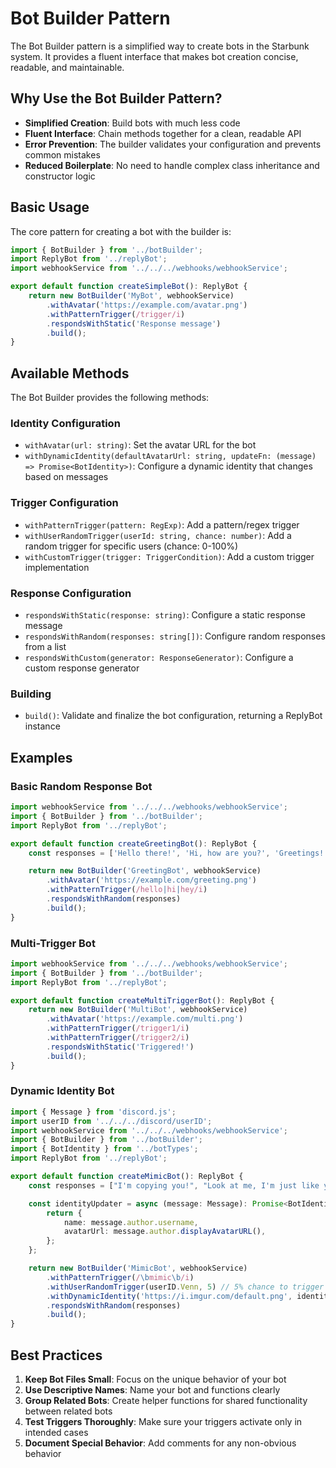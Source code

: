 # Bot Builder Pattern

The Bot Builder pattern is a simplified way to create bots in the Starbunk system. It provides a fluent interface that makes bot creation concise, readable, and maintainable.

## Why Use the Bot Builder Pattern?

- **Simplified Creation**: Build bots with much less code
- **Fluent Interface**: Chain methods together for a clean, readable API
- **Error Prevention**: The builder validates your configuration and prevents common mistakes
- **Reduced Boilerplate**: No need to handle complex class inheritance and constructor logic

## Basic Usage

The core pattern for creating a bot with the builder is:

```typescript
import { BotBuilder } from '../botBuilder';
import ReplyBot from '../replyBot';
import webhookService from '../../../webhooks/webhookService';

export default function createSimpleBot(): ReplyBot {
	return new BotBuilder('MyBot', webhookService)
		.withAvatar('https://example.com/avatar.png')
		.withPatternTrigger(/trigger/i)
		.respondsWithStatic('Response message')
		.build();
}
```

## Available Methods

The Bot Builder provides the following methods:

### Identity Configuration

- `withAvatar(url: string)`: Set the avatar URL for the bot
- `withDynamicIdentity(defaultAvatarUrl: string, updateFn: (message) => Promise<BotIdentity>)`: Configure a dynamic identity that changes based on messages

### Trigger Configuration

- `withPatternTrigger(pattern: RegExp)`: Add a pattern/regex trigger
- `withUserRandomTrigger(userId: string, chance: number)`: Add a random trigger for specific users (chance: 0-100%)
- `withCustomTrigger(trigger: TriggerCondition)`: Add a custom trigger implementation

### Response Configuration

- `respondsWithStatic(response: string)`: Configure a static response message
- `respondsWithRandom(responses: string[])`: Configure random responses from a list
- `respondsWithCustom(generator: ResponseGenerator)`: Configure a custom response generator

### Building

- `build()`: Validate and finalize the bot configuration, returning a ReplyBot instance

## Examples

### Basic Random Response Bot

```typescript
import webhookService from '../../../webhooks/webhookService';
import { BotBuilder } from '../botBuilder';
import ReplyBot from '../replyBot';

export default function createGreetingBot(): ReplyBot {
	const responses = ['Hello there!', 'Hi, how are you?', 'Greetings!', "Hey, what's up?", 'Good to see you!'];

	return new BotBuilder('GreetingBot', webhookService)
		.withAvatar('https://example.com/greeting.png')
		.withPatternTrigger(/hello|hi|hey/i)
		.respondsWithRandom(responses)
		.build();
}
```

### Multi-Trigger Bot

```typescript
import webhookService from '../../../webhooks/webhookService';
import { BotBuilder } from '../botBuilder';
import ReplyBot from '../replyBot';

export default function createMultiTriggerBot(): ReplyBot {
	return new BotBuilder('MultiBot', webhookService)
		.withAvatar('https://example.com/multi.png')
		.withPatternTrigger(/trigger1/i)
		.withPatternTrigger(/trigger2/i)
		.respondsWithStatic('Triggered!')
		.build();
}
```

### Dynamic Identity Bot

```typescript
import { Message } from 'discord.js';
import userID from '../../../discord/userID';
import webhookService from '../../../webhooks/webhookService';
import { BotBuilder } from '../botBuilder';
import { BotIdentity } from '../botTypes';
import ReplyBot from '../replyBot';

export default function createMimicBot(): ReplyBot {
	const responses = ["I'm copying you!", "Look at me, I'm just like you!"];

	const identityUpdater = async (message: Message): Promise<BotIdentity> => {
		return {
			name: message.author.username,
			avatarUrl: message.author.displayAvatarURL(),
		};
	};

	return new BotBuilder('MimicBot', webhookService)
		.withPatternTrigger(/\bmimic\b/i)
		.withUserRandomTrigger(userID.Venn, 5) // 5% chance to trigger for Venn
		.withDynamicIdentity('https://i.imgur.com/default.png', identityUpdater)
		.respondsWithRandom(responses)
		.build();
}
```

## Best Practices

1. **Keep Bot Files Small**: Focus on the unique behavior of your bot
2. **Use Descriptive Names**: Name your bot and functions clearly
3. **Group Related Bots**: Create helper functions for shared functionality between related bots
4. **Test Triggers Thoroughly**: Make sure your triggers activate only in intended cases
5. **Document Special Behavior**: Add comments for any non-obvious behavior
